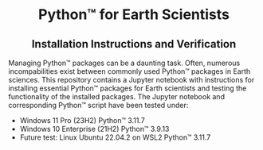 # <div align="center">Python™ for Earth Scientists</div> 
## <div align="center">Installation Instructions and Verification</div>

Managing Python™ packages can be a daunting task. Often, numerous incompabilities exist between commonly used Python™ packages in Earth sciences. This repository contains a Jupyter notebook with instructions for installing essential Python™ packages for Earth scientists and testing the functionality of the installed packages. The Jupyter notebook and corresponding Python™ script have been tested under:  
* Windows 11 Pro (23H2)        Python™ 3.11.7
* Windows 10 Enterprise (21H2) Python™ 3.9.13
* Future test: Linux Ubuntu 22.04.2 on WSL2 Python™ 3.11.7
